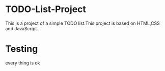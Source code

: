 # TODO-List-Project
This is a project of a simple TODO list.This project is based on HTML,CSS and JavaScript.

# Testing
every thing is ok
